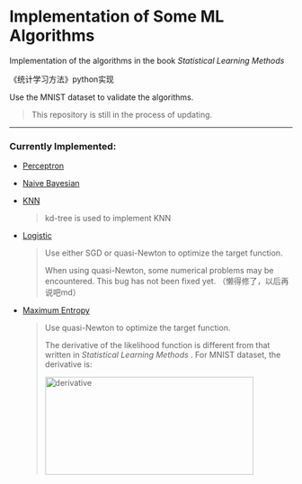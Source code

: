 # Implementation of Some ML Algorithms 
Implementation of the algorithms in the book *Statistical Learning Methods*  

《统计学习方法》python实现

Use the MNIST dataset to validate the algorithms.

>  This repository is still in the process of updating.

----

### Currently Implemented:

* [Perceptron](https://github.com/RockeyCoss/machineLearningImplementation/blob/main/models/Perceptron.py)

* [Naive Bayesian](https://github.com/RockeyCoss/machineLearningImplementation/blob/main/models/NaiveBayesian.py)

* [KNN](https://github.com/RockeyCoss/machineLearningImplementation/blob/main/models/KNN.py)

  > kd-tree is used to implement KNN

* [Logistic](https://github.com/RockeyCoss/machineLearningImplementation/blob/main/models/Logistic.py)

  > Use either SGD or quasi-Newton to optimize the target function.
  >
  > When using quasi-Newton, some numerical problems may be encountered. This bug has not been fixed yet. （懒得修了，以后再说吧md）

* [Maximum Entropy](https://github.com/RockeyCoss/machineLearningImplementation/blob/main/models/MaximumEntropy.py)

  > Use quasi-Newton to optimize the target function.
  >
  > The derivative of the likelihood function is different from that written in *Statistical Learning Methods* . For MNIST dataset, the derivative is:
  >
  > <img src="https://github.com/RockeyCoss/machineLearningImplementation/blob/main/README.assets/derivative.png" alt="derivative" width="370" height="174" />

  

